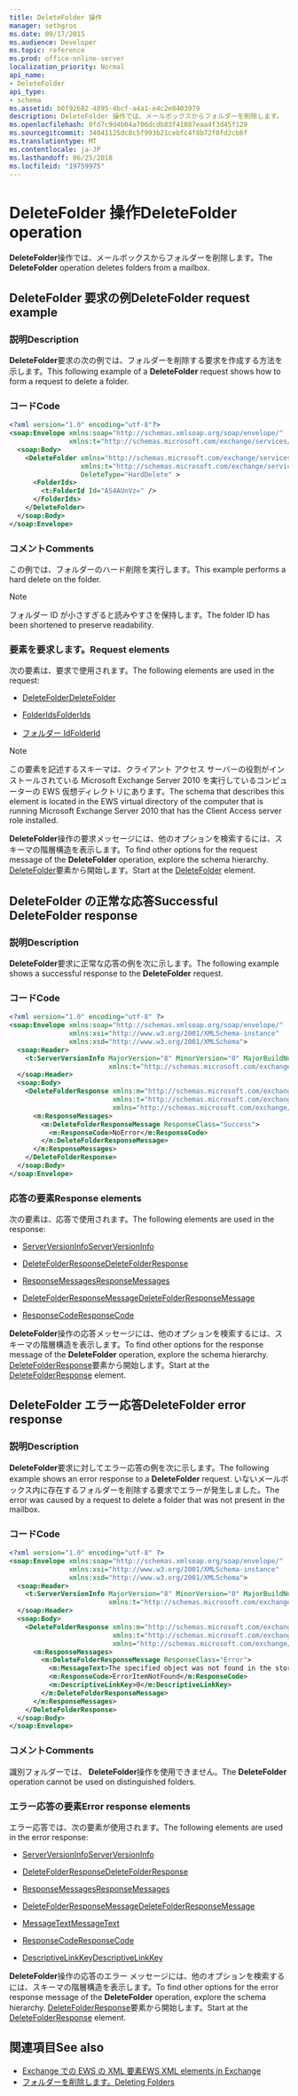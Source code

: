 ```yaml
---
title: DeleteFolder 操作
manager: sethgros
ms.date: 09/17/2015
ms.audience: Developer
ms.topic: reference
ms.prod: office-online-server
localization_priority: Normal
api_name:
- DeleteFolder
api_type:
- schema
ms.assetid: b0f92682-4895-4bcf-a4a1-e4c2e8403979
description: DeleteFolder 操作では、メールボックスからフォルダーを削除します。
ms.openlocfilehash: 0fd7c9d4b04a706dcdb83f41087eaa4f3d45f129
ms.sourcegitcommit: 34041125dc8c5f993b21cebfc4f8b72f0fd2cb6f
ms.translationtype: MT
ms.contentlocale: ja-JP
ms.lasthandoff: 06/25/2018
ms.locfileid: "19759975"
---
```

# <a name="deletefolder-operation"></a><span data-ttu-id="03de3-103">DeleteFolder 操作</span><span class="sxs-lookup"><span data-stu-id="03de3-103">DeleteFolder operation</span></span>

<span data-ttu-id="03de3-104">**DeleteFolder**操作では、メールボックスからフォルダーを削除します。</span><span class="sxs-lookup"><span data-stu-id="03de3-104">The **DeleteFolder** operation deletes folders from a mailbox.</span></span> 
  
## <a name="deletefolder-request-example"></a><span data-ttu-id="03de3-105">DeleteFolder 要求の例</span><span class="sxs-lookup"><span data-stu-id="03de3-105">DeleteFolder request example</span></span>

### <a name="description"></a><span data-ttu-id="03de3-106">説明</span><span class="sxs-lookup"><span data-stu-id="03de3-106">Description</span></span>

<span data-ttu-id="03de3-107">**DeleteFolder**要求の次の例では、フォルダーを削除する要求を作成する方法を示します。</span><span class="sxs-lookup"><span data-stu-id="03de3-107">This following example of a **DeleteFolder** request shows how to form a request to delete a folder.</span></span> 
  
### <a name="code"></a><span data-ttu-id="03de3-108">コード</span><span class="sxs-lookup"><span data-stu-id="03de3-108">Code</span></span>

```XML
<?xml version="1.0" encoding="utf-8"?>
<soap:Envelope xmlns:soap="http://schemas.xmlsoap.org/soap/envelope/"
               xmlns:t="http://schemas.microsoft.com/exchange/services/2006/types">
  <soap:Body>
    <DeleteFolder xmlns="http://schemas.microsoft.com/exchange/services/2006/messages"
                  xmlns:t="http://schemas.microsoft.com/exchange/services/2006/types" 
                  DeleteType="HardDelete" >
      <FolderIds>
        <t:FolderId Id="AS4AUnVz=" />
      </FolderIds>
    </DeleteFolder>
  </soap:Body>
</soap:Envelope>
```

### <a name="comments"></a><span data-ttu-id="03de3-109">コメント</span><span class="sxs-lookup"><span data-stu-id="03de3-109">Comments</span></span>

<span data-ttu-id="03de3-110">この例では、フォルダーのハード削除を実行します。</span><span class="sxs-lookup"><span data-stu-id="03de3-110">This example performs a hard delete on the folder.</span></span>
  
> [!NOTE]
> <span data-ttu-id="03de3-111">フォルダー ID が小さすぎると読みやすさを保持します。</span><span class="sxs-lookup"><span data-stu-id="03de3-111">The folder ID has been shortened to preserve readability.</span></span> 
  
### <a name="request-elements"></a><span data-ttu-id="03de3-112">要素を要求します。</span><span class="sxs-lookup"><span data-stu-id="03de3-112">Request elements</span></span>

<span data-ttu-id="03de3-113">次の要素は、要求で使用されます。</span><span class="sxs-lookup"><span data-stu-id="03de3-113">The following elements are used in the request:</span></span>
  
- [<span data-ttu-id="03de3-114">DeleteFolder</span><span class="sxs-lookup"><span data-stu-id="03de3-114">DeleteFolder</span></span>](deletefolder.md)
    
- [<span data-ttu-id="03de3-115">FolderIds</span><span class="sxs-lookup"><span data-stu-id="03de3-115">FolderIds</span></span>](folderids.md)
    
- [<span data-ttu-id="03de3-116">フォルダー Id</span><span class="sxs-lookup"><span data-stu-id="03de3-116">FolderId</span></span>](folderid.md)
    
> [!NOTE]
> <span data-ttu-id="03de3-117">この要素を記述するスキーマは、クライアント アクセス サーバーの役割がインストールされている Microsoft Exchange Server 2010 を実行しているコンピューターの EWS 仮想ディレクトリにあります。</span><span class="sxs-lookup"><span data-stu-id="03de3-117">The schema that describes this element is located in the EWS virtual directory of the computer that is running Microsoft Exchange Server 2010 that has the Client Access server role installed.</span></span> 
  
<span data-ttu-id="03de3-118">**DeleteFolder**操作の要求メッセージには、他のオプションを検索するには、スキーマの階層構造を表示します。</span><span class="sxs-lookup"><span data-stu-id="03de3-118">To find other options for the request message of the **DeleteFolder** operation, explore the schema hierarchy.</span></span> <span data-ttu-id="03de3-119">[DeleteFolder](deletefolder.md)要素から開始します。</span><span class="sxs-lookup"><span data-stu-id="03de3-119">Start at the [DeleteFolder](deletefolder.md) element.</span></span> 
  
## <a name="successful-deletefolder-response"></a><span data-ttu-id="03de3-120">DeleteFolder の正常な応答</span><span class="sxs-lookup"><span data-stu-id="03de3-120">Successful DeleteFolder response</span></span>

### <a name="description"></a><span data-ttu-id="03de3-121">説明</span><span class="sxs-lookup"><span data-stu-id="03de3-121">Description</span></span>

<span data-ttu-id="03de3-122">**DeleteFolder**要求に正常な応答の例を次に示します。</span><span class="sxs-lookup"><span data-stu-id="03de3-122">The following example shows a successful response to the **DeleteFolder** request.</span></span> 
  
### <a name="code"></a><span data-ttu-id="03de3-123">コード</span><span class="sxs-lookup"><span data-stu-id="03de3-123">Code</span></span>

```XML
<?xml version="1.0" encoding="utf-8" ?>
<soap:Envelope xmlns:soap="http://schemas.xmlsoap.org/soap/envelope/" 
               xmlns:xsi="http://www.w3.org/2001/XMLSchema-instance" 
               xmlns:xsd="http://www.w3.org/2001/XMLSchema">
  <soap:Header>
    <t:ServerVersionInfo MajorVersion="8" MinorVersion="0" MajorBuildNumber="595" MinorBuildNumber="0" 
                         xmlns:t="http://schemas.microsoft.com/exchange/services/2006/types" />
  </soap:Header>
  <soap:Body>
    <DeleteFolderResponse xmlns:m="http://schemas.microsoft.com/exchange/services/2006/messages" 
                          xmlns:t="http://schemas.microsoft.com/exchange/services/2006/types" 
                          xmlns="http://schemas.microsoft.com/exchange/services/2006/messages">
      <m:ResponseMessages>
        <m:DeleteFolderResponseMessage ResponseClass="Success">
          <m:ResponseCode>NoError</m:ResponseCode>
        </m:DeleteFolderResponseMessage>
      </m:ResponseMessages>
    </DeleteFolderResponse>
  </soap:Body>
</soap:Envelope>
```

### <a name="response-elements"></a><span data-ttu-id="03de3-124">応答の要素</span><span class="sxs-lookup"><span data-stu-id="03de3-124">Response elements</span></span>

<span data-ttu-id="03de3-125">次の要素は、応答で使用されます。</span><span class="sxs-lookup"><span data-stu-id="03de3-125">The following elements are used in the response:</span></span>
  
- [<span data-ttu-id="03de3-126">ServerVersionInfo</span><span class="sxs-lookup"><span data-stu-id="03de3-126">ServerVersionInfo</span></span>](serverversioninfo.md)
    
- [<span data-ttu-id="03de3-127">DeleteFolderResponse</span><span class="sxs-lookup"><span data-stu-id="03de3-127">DeleteFolderResponse</span></span>](deletefolderresponse.md)
    
- [<span data-ttu-id="03de3-128">ResponseMessages</span><span class="sxs-lookup"><span data-stu-id="03de3-128">ResponseMessages</span></span>](responsemessages.md)
    
- [<span data-ttu-id="03de3-129">DeleteFolderResponseMessage</span><span class="sxs-lookup"><span data-stu-id="03de3-129">DeleteFolderResponseMessage</span></span>](deletefolderresponsemessage.md)
    
- [<span data-ttu-id="03de3-130">ResponseCode</span><span class="sxs-lookup"><span data-stu-id="03de3-130">ResponseCode</span></span>](responsecode.md)
    
<span data-ttu-id="03de3-131">**DeleteFolder**操作の応答メッセージには、他のオプションを検索するには、スキーマの階層構造を表示します。</span><span class="sxs-lookup"><span data-stu-id="03de3-131">To find other options for the response message of the **DeleteFolder** operation, explore the schema hierarchy.</span></span> <span data-ttu-id="03de3-132">[DeleteFolderResponse](deletefolderresponse.md)要素から開始します。</span><span class="sxs-lookup"><span data-stu-id="03de3-132">Start at the [DeleteFolderResponse](deletefolderresponse.md) element.</span></span> 
  
## <a name="deletefolder-error-response"></a><span data-ttu-id="03de3-133">DeleteFolder エラー応答</span><span class="sxs-lookup"><span data-stu-id="03de3-133">DeleteFolder error response</span></span>

### <a name="description"></a><span data-ttu-id="03de3-134">説明</span><span class="sxs-lookup"><span data-stu-id="03de3-134">Description</span></span>

<span data-ttu-id="03de3-135">**DeleteFolder**要求に対してエラー応答の例を次に示します。</span><span class="sxs-lookup"><span data-stu-id="03de3-135">The following example shows an error response to a **DeleteFolder** request.</span></span> <span data-ttu-id="03de3-136">いないメールボックス内に存在するフォルダーを削除する要求でエラーが発生しました。</span><span class="sxs-lookup"><span data-stu-id="03de3-136">The error was caused by a request to delete a folder that was not present in the mailbox.</span></span> 
  
### <a name="code"></a><span data-ttu-id="03de3-137">コード</span><span class="sxs-lookup"><span data-stu-id="03de3-137">Code</span></span>

```XML
<?xml version="1.0" encoding="utf-8" ?>
<soap:Envelope xmlns:soap="http://schemas.xmlsoap.org/soap/envelope/" 
               xmlns:xsi="http://www.w3.org/2001/XMLSchema-instance" 
               xmlns:xsd="http://www.w3.org/2001/XMLSchema">
  <soap:Header>
    <t:ServerVersionInfo MajorVersion="8" MinorVersion="0" MajorBuildNumber="595" MinorBuildNumber="0" 
                         xmlns:t="http://schemas.microsoft.com/exchange/services/2006/types" />
  </soap:Header>
  <soap:Body>
    <DeleteFolderResponse xmlns:m="http://schemas.microsoft.com/exchange/services/2006/messages" 
                          xmlns:t="http://schemas.microsoft.com/exchange/services/2006/types" 
                          xmlns="http://schemas.microsoft.com/exchange/services/2006/messages">
      <m:ResponseMessages>
        <m:DeleteFolderResponseMessage ResponseClass="Error">
          <m:MessageText>The specified object was not found in the store.</m:MessageText>
          <m:ResponseCode>ErrorItemNotFound</m:ResponseCode>
          <m:DescriptiveLinkKey>0</m:DescriptiveLinkKey>
        </m:DeleteFolderResponseMessage>
      </m:ResponseMessages>
    </DeleteFolderResponse>
  </soap:Body>
</soap:Envelope>
```

### <a name="comments"></a><span data-ttu-id="03de3-138">コメント</span><span class="sxs-lookup"><span data-stu-id="03de3-138">Comments</span></span>

<span data-ttu-id="03de3-139">識別フォルダーでは、 **DeleteFolder**操作を使用できません。</span><span class="sxs-lookup"><span data-stu-id="03de3-139">The **DeleteFolder** operation cannot be used on distinguished folders.</span></span> 
  
### <a name="error-response-elements"></a><span data-ttu-id="03de3-140">エラー応答の要素</span><span class="sxs-lookup"><span data-stu-id="03de3-140">Error response elements</span></span>

<span data-ttu-id="03de3-141">エラー応答では、次の要素が使用されます。</span><span class="sxs-lookup"><span data-stu-id="03de3-141">The following elements are used in the error response:</span></span>
  
- [<span data-ttu-id="03de3-142">ServerVersionInfo</span><span class="sxs-lookup"><span data-stu-id="03de3-142">ServerVersionInfo</span></span>](serverversioninfo.md)
    
- [<span data-ttu-id="03de3-143">DeleteFolderResponse</span><span class="sxs-lookup"><span data-stu-id="03de3-143">DeleteFolderResponse</span></span>](deletefolderresponse.md)
    
- [<span data-ttu-id="03de3-144">ResponseMessages</span><span class="sxs-lookup"><span data-stu-id="03de3-144">ResponseMessages</span></span>](responsemessages.md)
    
- [<span data-ttu-id="03de3-145">DeleteFolderResponseMessage</span><span class="sxs-lookup"><span data-stu-id="03de3-145">DeleteFolderResponseMessage</span></span>](deletefolderresponsemessage.md)
    
- [<span data-ttu-id="03de3-146">MessageText</span><span class="sxs-lookup"><span data-stu-id="03de3-146">MessageText</span></span>](messagetext.md)
    
- [<span data-ttu-id="03de3-147">ResponseCode</span><span class="sxs-lookup"><span data-stu-id="03de3-147">ResponseCode</span></span>](responsecode.md)
    
- [<span data-ttu-id="03de3-148">DescriptiveLinkKey</span><span class="sxs-lookup"><span data-stu-id="03de3-148">DescriptiveLinkKey</span></span>](descriptivelinkkey.md)
    
<span data-ttu-id="03de3-149">**DeleteFolder**操作の応答のエラー メッセージには、他のオプションを検索するには、スキーマの階層構造を表示します。</span><span class="sxs-lookup"><span data-stu-id="03de3-149">To find other options for the error response message of the **DeleteFolder** operation, explore the schema hierarchy.</span></span> <span data-ttu-id="03de3-150">[DeleteFolderResponse](deletefolderresponse.md)要素から開始します。</span><span class="sxs-lookup"><span data-stu-id="03de3-150">Start at the [DeleteFolderResponse](deletefolderresponse.md) element.</span></span> 
  
## <a name="see-also"></a><span data-ttu-id="03de3-151">関連項目</span><span class="sxs-lookup"><span data-stu-id="03de3-151">See also</span></span>

- [<span data-ttu-id="03de3-152">Exchange での EWS の XML 要素</span><span class="sxs-lookup"><span data-stu-id="03de3-152">EWS XML elements in Exchange</span></span>](ews-xml-elements-in-exchange.md)
- [<span data-ttu-id="03de3-153">フォルダーを削除します。</span><span class="sxs-lookup"><span data-stu-id="03de3-153">Deleting Folders</span></span>](http://msdn.microsoft.com/library/1958add5-5071-4239-adb2-40f7a7d74aee%28Office.15%29.aspx)

